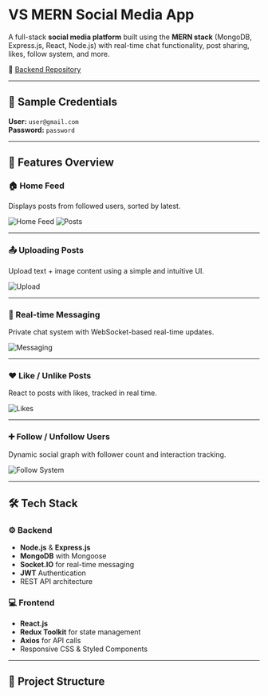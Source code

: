 # VS MERN Social Media App

A full-stack **social media platform** built using the **MERN stack** (MongoDB, Express.js, React, Node.js) with real-time chat functionality, post sharing, likes, follow system, and more.

📁 [Backend Repository]([https://github.com/adisagar2003/Vs-MERN-Social-media](https://github.com/adisagar2003/mern-social-media-realtime-app))

---

## 🧪 Sample Credentials

**User:** `user@gmail.com`  
**Password:** `password`

---

## 📸 Features Overview

### 🏠 Home Feed
Displays posts from followed users, sorted by latest.

![Home Feed](https://github.com/adisagar2003/Vs-MERN-Social-media/assets/69413640/002e41ec-87d8-4179-9fd9-729dc818a180)
![Posts](https://github.com/adisagar2003/Vs-MERN-Social-media/assets/69413640/4a151191-0f53-42da-b8f4-f036363e8de7)

---

### 📤 Uploading Posts
Upload text + image content using a simple and intuitive UI.

![Upload](https://github.com/adisagar2003/Vs-MERN-Social-media/assets/69413640/d1481599-80cd-4241-9c76-ed8c6d8922c2)

---

### 💬 Real-time Messaging
Private chat system with WebSocket-based real-time updates.

![Messaging](https://github.com/adisagar2003/Vs-MERN-Social-media/assets/69413640/ae82c9cc-8512-480a-8b9a-dd0e1e29cda9)

---

### ❤️ Like / Unlike Posts
React to posts with likes, tracked in real time.

![Likes](https://github.com/adisagar2003/Vs-MERN-Social-media/assets/69413640/d51dacb1-2be0-49f4-9c7c-eb99aa71d391)

---

### ➕ Follow / Unfollow Users
Dynamic social graph with follower count and interaction tracking.

![Follow System](https://github.com/adisagar2003/Vs-MERN-Social-media/assets/69413640/9dc4816d-ca97-4b90-be51-e181d907a22d)

---

## 🛠️ Tech Stack

### ⚙️ Backend
- **Node.js** & **Express.js**
- **MongoDB** with Mongoose
- **Socket.IO** for real-time messaging
- **JWT** Authentication
- REST API architecture

### 💻 Frontend
- **React.js**
- **Redux Toolkit** for state management
- **Axios** for API calls
- Responsive CSS & Styled Components

---

## 🧩 Project Structure

